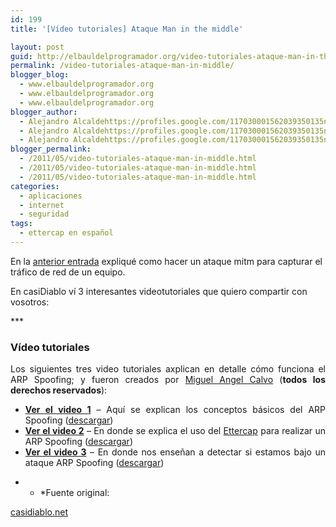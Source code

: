 ```yaml
---
id: 199
title: '[Vídeo tutoriales] Ataque Man in the middle'

layout: post
guid: http://elbauldelprogramador.org/video-tutoriales-ataque-man-in-the-middle/
permalink: /video-tutoriales-ataque-man-in-middle/
blogger_blog:
  - www.elbauldelprogramador.org
  - www.elbauldelprogramador.org
  - www.elbauldelprogramador.org
blogger_author:
  - Alejandro Alcaldehttps://profiles.google.com/117030001562039350135noreply@blogger.com
  - Alejandro Alcaldehttps://profiles.google.com/117030001562039350135noreply@blogger.com
  - Alejandro Alcaldehttps://profiles.google.com/117030001562039350135noreply@blogger.com
blogger_permalink:
  - /2011/05/video-tutoriales-ataque-man-in-middle.html
  - /2011/05/video-tutoriales-ataque-man-in-middle.html
  - /2011/05/video-tutoriales-ataque-man-in-middle.html
categories:
  - aplicaciones
  - internet
  - seguridad
tags:
  - ettercap en español
---
```

<div class="icoso">
</div>

En la [anterior entrada][1] expliqué como hacer un ataque mitm para capturar el tráfico de red de un equipo.

En casiDiablo ví 3 interesantes videotutoriales que quiero compartir con vosotros:

***</p> 

<h3 style="text-align: justify;">
  Vídeo tutoriales
</h3>

<p style="text-align: justify;">
  Los siguientes tres video tutoriales axplican en detalle cómo funciona el ARP Spoofing; y fueron creados por <a href="http://icaix.com">Miguel Angel Calvo</a> (<strong>todos los derechos reservados</strong>):
</p>

<ul style="text-align: justify;">
  <li>
    <strong><a class="smoothbox tooltip" title="Arp Spoofing :: Conceptos básicos" href="http://casidiablo.net/videotutoriales/ARP.htm?keepThis=true&TB_iframe=true&height=635&width=800">Ver el video 1</a></strong> &#8211; Aquí se explican los conceptos básicos del ARP Spoofing (<a class="tooltip" title="Arp Spoofing :: Conceptos básicos (1MB)" href="http://casidiablo.net/descargar/ARP+Spooging+Video+Tutorial">descargar</a>)
  </li>
  <li>
    <strong><a class="smoothbox tooltip" title="Arp Spoofing con ettercap :: Usando ettercap para envenenar la tabla ARP de las víctimas" href="http://casidiablo.net/videotutoriales/ettercap.htm?keepThis=true&TB_iframe=true&height=635&width=800">Ver el video 2</a></strong> &#8211; En donde se explica el uso del <a href="http://ettercap.sourceforge.net/">Ettercap</a> para realizar un ARP Spoofing (<a class="tooltip" title="Arp Spoofing con ettercap :: Usando ettercap para envenenar la tabla ARP de las víctimas (2,1MB)" href="http://casidiablo.net/descargar/Video+Tutorial+Ettercap">descargar</a>)
  </li>
  <li>
    <strong><a class="smoothbox tooltip" title="Detección del Arp Spoofing :: Usar arpwatch para detectar cambios extraños en la red" href="http://casidiablo.net/videotutoriales/arpwatch.htm?keepThis=true&TB_iframe=true&height=635&width=800">Ver el video 3</a></strong> &#8211; En donde nos enseñan a detectar si estamos bajo un ataque ARP Spoofing (<a class="tooltip" title="Detección del Arp Spoofing :: Usar arpwatch para detectar cambios extraños en la red (2,1MB)" href="http://casidiablo.net/descargar/Video+Tutorial+arpwatch">descargar</a>)
  </li>
</ul>

</em></b>

* * *Fuente original: 

[casidiablo.net][2]</p> 



 [1]: http://elbauldelprogramador.com/esnifando-la-red-pruebas-de-seguridad/
 [2]: http://casidiablo.net/man-in-the-middle/